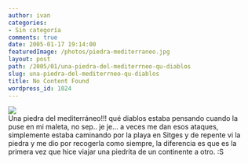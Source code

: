 ```yaml
---
author: ivan
categories:
- Sin categoría
comments: true
date: 2005-01-17 19:14:00
featuredImage: /photos/piedra-mediterraneo.jpg
layout: post
path: /2005/01/una-piedra-del-mediterrneo-qu-diablos
slug: una-piedra-del-mediterrneo-qu-diablos
title: No Content Found
wordpress_id: 1024
---
```


[![](https://photos1.blogger.com/img/39/1190/320/piedra%20mediterraneo.jpg)](https://photos1.blogger.com/img/39/1190/640/piedra%20mediterraneo.jpg)  
Una piedra del mediterráneo!!! qué diablos estaba pensando cuando la puse en mi maleta, no sep.. je je... a veces me dan esos ataques, simplemente estaba caminando por la playa en Sitges y de repente vi la piedra y me dio por recogerla como siempre, la diferencia es que es la primera vez que hice viajar una piedrita de un continente a otro. :S